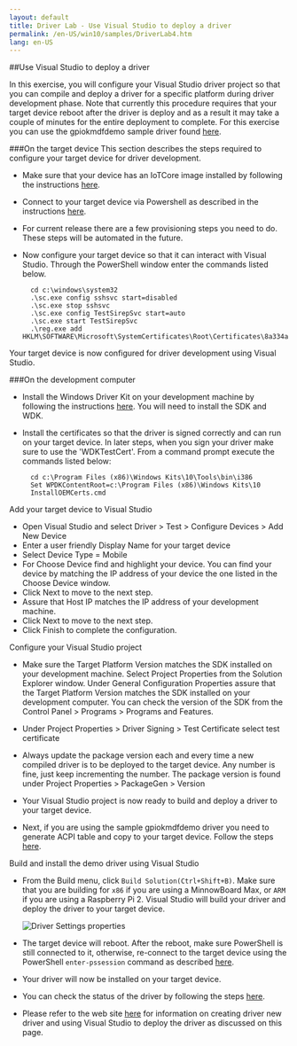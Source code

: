 ```yaml
---
layout: default
title: Driver Lab - Use Visual Studio to deploy a driver
permalink: /en-US/win10/samples/DriverLab4.htm
lang: en-US
---
```


##Use Visual Studio to deploy a driver 

In this exercise, you will configure your Visual Studio driver project so that you can compile and deploy a driver for a specific platform during driver development phase.  Note that currently this procedure requires that your target device reboot after the driver is deploy and as a result it may take a couple of minutes for the entire deployment to complete.
For this exercise you can use the gpiokmdfdemo sample driver found [here](https://github.com/ms-iot/samples/tree/develop/DriverSamples).

###On the target device
This section describes the steps required to configure your target device for driver development.

* Make sure that your device has an IoTCore image installed by following the instructions [here]({{site.baseurl}}/{{page.lang}}/GetStarted.htm).
* Connect to your target device via Powershell as described in the instructions [here]({{site.baseurl}}/{{page.lang}}/win10/samples/PowerShell.htm).
* For current release there are a few provisioning steps you need to do.  These steps will be automated in the future.
* Now configure your target device so that it can interact with Visual Studio.  Through the PowerShell window enter the commands listed below.
		
		cd c:\windows\system32
		.\sc.exe config sshsvc start=disabled
		.\sc.exe stop sshsvc
		.\sc.exe config TestSirepSvc start=auto
		.\sc.exe start TestSirepSvc
		.\reg.exe add HKLM\SOFTWARE\Microsoft\SystemCertificates\Root\Certificates\8a334aa8052dd244a647306a76b8178fa215f344
		
Your target device is now configured for driver development using Visual Studio.

###On the development computer

* Install the Windows Driver Kit on your development machine by following the instructions [here](https://msdn.microsoft.com/en-US/windows/hardware/dn913721(v=vs.8.5).aspx).  You will need to install the SDK and WDK.

* Install the certificates so that the driver is signed correctly and can run on your target device.  In later steps, when you sign your driver make sure to use the 'WDKTestCert'. From a command prompt execute the commands listed below:

		cd c:\Program Files (x86)\Windows Kits\10\Tools\bin\i386
		Set WPDKContentRoot=c:\Program Files (x86)\Windows Kits\10		
		InstallOEMCerts.cmd

 Add your target device to Visual Studio
* 	Open Visual Studio and select Driver > Test > Configure Devices > Add New Device
*   Enter a user friendly Display Name for your target device
*	Select Device Type = Mobile
*	For Choose Device find and highlight your device.  You can find your device by matching the IP address of your device the one listed in the Choose Device window.
*	Click Next to move to the next step.
*	Assure that Host IP matches the IP address of your development machine.
*	Click Next to move to the next step.
*	Click Finish to complete the configuration.
	
 Configure your Visual Studio project 
*    Make sure the Target Platform Version matches the SDK installed on your development machine. Select Project Properties from the Solution Explorer window.  Under General Configuration Properties assure that the Target Platform Version matches the SDK installed on your development computer.  You can check the version of the SDK from the Control Panel > Programs > Programs and Features. 
*	Under Project Properties > Driver Signing > Test Certificate select test certificate
*	Always update the package version each and every time a new compiled driver is to be deployed to the target device.  Any number is fine, just keep incrementing the number.  The package version is found under Project Properties > PackageGen > Version
*	Your Visual Studio project is now ready to build and deploy a driver to your target device.
	

* Next, if you are using the sample gpiokmdfdemo driver you need to generate ACPI table and copy to your target device.  Follow the steps [here]({{site.baseurl}}/{{page.lang}}/win10/samples/DriverLab2.htm).


Build and install the demo driver using Visual Studio

* From the Build menu, click `Build Solution(Ctrl+Shift+B)`. Make sure that you are building for `x86` if you are using a MinnowBoard Max, or `ARM` if you are using a Raspberry Pi 2.  Visual Studio will build your driver and deploy the driver to your target device.

    ![Driver Settings properties]({{site.baseurl}}/images/DriverLab/driver-build-option.png)

* The target device will reboot.  After the reboot, make sure PowerShell is still connected to it, otherwise, re-connect to the target device using the PowerShell `enter-pssession` command as described [here]({{site.baseurl}}/{{page.lang}}/win10/samples/PowerShell.htm).

* Your driver will now be installed on your target device.
* You can check the status of the driver by following the steps [here]({{site.baseurl}}/{{page.lang}}/win10/samples/DriverLab3.htm).
* Please refer to the web site [here](https://msdn.microsoft.com/en-US/windows/hardware/dn913721(v=vs.8.5).aspx) for information on creating driver new driver and using Visual Studio to deploy the driver as discussed on this page.
